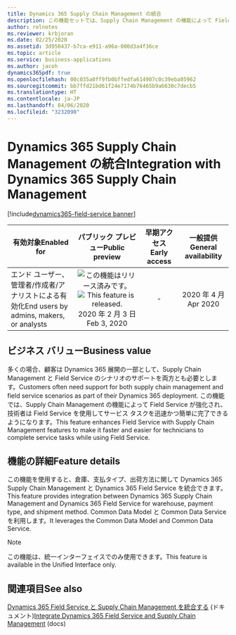 ```yaml
---
title: Dynamics 365 Supply Chain Management の統合
description: この機能セットでは、Supply Chain Management の機能によって Field Service が強化されます。
author: relnotes
ms.reviewer: krbjoran
ms.date: 02/25/2020
ms.assetid: 3d950437-b7ca-e911-a96a-000d3a4f36ce
ms.topic: article
ms.service: business-applications
ms.author: jacoh
dynamics365pdf: true
ms.openlocfilehash: 00c035a0ff9fb0bffedfa614907c0c39eba05962
ms.sourcegitcommit: bb7ffd21bd61f24e7174b76465b9a6630c7decb5
ms.translationtype: HT
ms.contentlocale: ja-JP
ms.lasthandoff: 04/06/2020
ms.locfileid: "3232090"
---
```

# <a name="integration-with-dynamics-365-supply-chain-management"></a><span data-ttu-id="92e0a-103">Dynamics 365 Supply Chain Management の統合</span><span class="sxs-lookup"><span data-stu-id="92e0a-103">Integration with Dynamics 365 Supply Chain Management</span></span>
[!include[dynamics365-field-service banner](../includes/dynamics365-field-service.md)]

| <span data-ttu-id="92e0a-104">有効対象</span><span class="sxs-lookup"><span data-stu-id="92e0a-104">Enabled for</span></span>    |  <span data-ttu-id="92e0a-105">パブリック プレビュー</span><span class="sxs-lookup"><span data-stu-id="92e0a-105">Public preview</span></span> | <span data-ttu-id="92e0a-106">早期アクセス</span><span class="sxs-lookup"><span data-stu-id="92e0a-106">Early access</span></span> | <span data-ttu-id="92e0a-107">一般提供</span><span class="sxs-lookup"><span data-stu-id="92e0a-107">General availability</span></span> | 
| ---------- | :----------: |:----------: |:----------: |
|<span data-ttu-id="92e0a-108">エンド ユーザー、管理者/作成者/アナリストによる有効化</span><span class="sxs-lookup"><span data-stu-id="92e0a-108">End users by admins, makers, or analysts</span></span>|<span data-ttu-id="92e0a-109">![この機能はリリース済みです。](/dynamics365-release-plan/media/green-checkmark.png "この機能はリリース済みです。")</span><span class="sxs-lookup"><span data-stu-id="92e0a-109">![This feature is released.](/dynamics365-release-plan/media/green-checkmark.png "This feature is released.")</span></span> <span data-ttu-id="92e0a-110">2020 年 2 月 3 日</span><span class="sxs-lookup"><span data-stu-id="92e0a-110">Feb 3, 2020</span></span>|-| <span data-ttu-id="92e0a-111">2020 年 4 月</span><span class="sxs-lookup"><span data-stu-id="92e0a-111">Apr 2020</span></span>|


## <a name="business-value"></a><span data-ttu-id="92e0a-112">ビジネス バリュー</span><span class="sxs-lookup"><span data-stu-id="92e0a-112">Business value</span></span>
<!-- bv start -->
<span data-ttu-id="92e0a-113">多くの場合、顧客は Dynamics 365 展開の一部として、Supply Chain Management と Field Service のシナリオのサポートを両方とも必要とします。</span><span class="sxs-lookup"><span data-stu-id="92e0a-113">Customers often need support for both supply chain management and field service scenarios as part of their Dynamics 365 deployment.</span></span>  <span data-ttu-id="92e0a-114">この機能では、Supply Chain Management の機能によって Field Service が強化され、技術者は Field Service を使用してサービス タスクを迅速かつ簡単に完了できるようになります。</span><span class="sxs-lookup"><span data-stu-id="92e0a-114">This feature enhances Field Service with Supply Chain Management features to make it faster and easier for technicians to complete service tasks while using Field Service.</span></span>
<!-- bv end -->



## <a name="feature-details"></a><span data-ttu-id="92e0a-115">機能の詳細</span><span class="sxs-lookup"><span data-stu-id="92e0a-115">Feature details</span></span>
<!--feature detail start -->
<span data-ttu-id="92e0a-116">この機能を使用すると、倉庫、支払タイプ、出荷方法に関して Dynamics 365 Supply Chain Management と Dynamics 365 Field Service を統合できます。</span><span class="sxs-lookup"><span data-stu-id="92e0a-116">This feature provides integration between Dynamics 365 Supply Chain Management and Dynamics 365 Field Service for warehouse, payment type, and shipment method.</span></span> <span data-ttu-id="92e0a-117">Common Data Model と Common Data Service を利用します。</span><span class="sxs-lookup"><span data-stu-id="92e0a-117">It leverages the Common Data Model and Common Data Service.</span></span>
<!--feature detail end -->


> [!NOTE]
> <span data-ttu-id="92e0a-118">この機能は、統一インターフェイスでのみ使用できます。</span><span class="sxs-lookup"><span data-stu-id="92e0a-118">This feature is available in the Unified Interface only.</span></span>







## <a name="see-also"></a><span data-ttu-id="92e0a-119">関連項目</span><span class="sxs-lookup"><span data-stu-id="92e0a-119">See also</span></span>


<!--docs start-->
<span data-ttu-id="92e0a-120">[Dynamics 365 Field Service と Supply Chain Management を統合する](https://docs.microsoft.com/dynamics365/field-service/supply-chain-field-service-integration) (ドキュメント)</span><span class="sxs-lookup"><span data-stu-id="92e0a-120">[Integrate Dynamics 365 Field Service and Supply Chain Management](https://docs.microsoft.com/dynamics365/field-service/supply-chain-field-service-integration) (docs)</span></span>
<!--docs end-->

